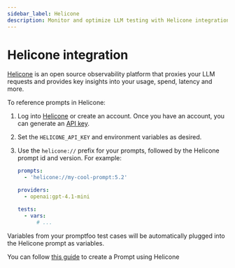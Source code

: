 ```yaml
---
sidebar_label: Helicone
description: Monitor and optimize LLM testing with Helicone integration in Promptfoo. Track usage, costs, and latency while managing prompts through an open-source observability platform.
---
```


# Helicone integration

[Helicone](https://helicone.ai/) is an open source observability platform that proxies your LLM requests and provides key insights into your usage, spend, latency and more.

To reference prompts in Helicone:

1. Log into [Helicone](https://www.helicone.ai) or create an account. Once you have an account, you can generate an [API key](https://helicone.ai/developer).

2. Set the `HELICONE_API_KEY` and environment variables as desired.

3. Use the `helicone://` prefix for your prompts, followed by the Helicone prompt id and version. For example:

   ```yaml
   prompts:
     - 'helicone://my-cool-prompt:5.2'

   providers:
     - openai:gpt-4.1-mini

   tests:
     - vars:
         # ...
   ```

Variables from your promptfoo test cases will be automatically plugged into the Helicone prompt as variables.

You can follow [this guide](https://docs.helicone.ai/features/prompts#prompts-and-experiments) to create a Prompt using Helicone
